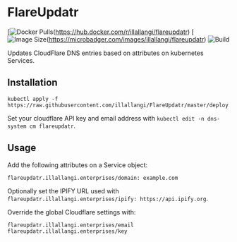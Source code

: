 # FlareUpdatr
[![Docker Pulls](https://img.shields.io/docker/pulls/illallangi/flareupdatr.svg)(https://hub.docker.com/r/illallangi/flareupdatr)
[![Image Size](https://images.microbadger.com/badges/image/illallangi/flareupdatr.svg)(https://microbadger.com/images/illallangi/flareupdatr)
![Build](https://github.com/illallangi/FlareUpdatr/workflows/Build/badge.svg)

Updates CloudFlare DNS entries based on attributes on kubernetes Services.

## Installation

    kubectl apply -f https://raw.githubusercontent.com/illallangi/FlareUpdatr/master/deploy.yaml

Set your cloudflare API key and email address with `kubectl edit -n dns-system cm flareupdatr`.

## Usage

Add the following attributes on a Service object:

    flareupdatr.illallangi.enterprises/domain: example.com

Optionally set the IPIFY URL used with `flareupdatr.illallangi.enterprises/ipify: https://api.ipify.org`.

Override the global Cloudflare settings with:

    flareupdatr.illallangi.enterprises/email
    flareupdatr.illallangi.enterprises/key
